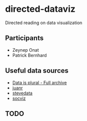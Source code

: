 # directed-dataviz
Directed reading on data visualization


## Participants

- Zeynep Onat
- Patrick Bernhard


## Useful data sources

- [Data is plural - Full archive](https://www.data-is-plural.com/archive/)
- [juanr](https://github.com/hail2thief/juanr)
- [stevedata](https://github.com/svmiller/stevedata)
- [socviz](https://github.com/kjhealy/socviz)

## TODO
